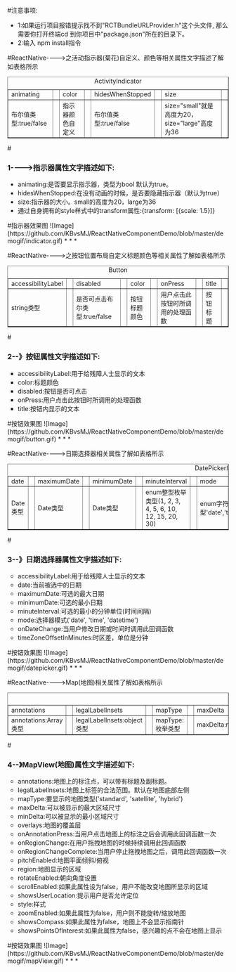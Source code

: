 

#注意事项:
<ul type="disc">
 <li>1:如果运行项目报错提示找不到"RCTBundleURLProvider.h"这个头文件,
那么需要你打开终端cd 到你项目中"package.json"所在的目录下。</li>
 <li>2:输入 npm install指令 </li>
</ul>




#ReactNative---->之活动指示器(菊花)自定义、颜色等相关属性文字描述了解如表格所示

<table border="1" align="center" cellspacing="0">
<caption  align="left">ActivityIndicator</caption>
<tr>
<td>animating<td>
<td>color<td>
<td>hidesWhenStopped<td>
<td>size<td>
</tr>
<tr>
<td>布尔值类型:true/false<td>
<td>指示器颜色自定义<td>
<td>布尔值类型:true/false<td>
<td>size="small"就是高度为20，size="large"高度为36<td>
</tr>
</table>

#<h3>1---->指示器属性文字描述如下:</h3>
<ul type="disc">
 <li>animating:是否要显示指示器，类型为bool 默认为true。</li>
 <li>hidesWhenStopped:在没有动画的时候，是否要隐藏指示器（默认为true） </li>
 <li>size:指示器的大小。small的高度为20，large为36</li>
 <li>通过自身拥有的style样式中的transform属性:{transform: [{scale: 1.5}]}</li>
</ul>
#指示器效果图
![Image](https://github.com/KBvsMJ/ReactNativeComponentDemo/blob/master/demogif/indicator.gif)
* * *




#ReactNative---->之按钮位置布局自定义标题颜色等相关属性了解如表格所示

<table border="1" align="center"  cellspacing="0">
<caption  align="left">Button</caption>
<tr>
<td>accessibilityLabel<td>
<td>disabled<td>
<td>color<td>
<td>onPress<td>
<td>title<td>
</tr>
<tr>
<td>string类型<td>
<td>是否可点击布尔类型:true/false<td>
<td>按钮标题颜色<td>
<td>用户点击此按钮时所调用的处理函数<td>
<td>按钮标题<td>
</tr>
</table>


#<h3>2--》按钮属性文字描述如下:</h3>
<ul type="square">
<li>accessibilityLabel:用于给残障人士显示的文本</li>

 <li>color:标题颜色</li>
 <li>disabled:按钮是否可点击 </li>
 <li>onPress:用户点击此按钮时所调用的处理函数</li>
 <li>title:按钮内显示的文本</li>
</ul>
#按钮效果图
![Image](https://github.com/KBvsMJ/ReactNativeComponentDemo/blob/master/demogif/button.gif)
* * *



#ReactNative---->日期选择器相关属性了解如表格所示

<table border="1" align="center"  cellspacing="0">
<caption  align="left">DatePickerIOS</caption>
<tr>
<td>date<td>
<td>maximumDate<td>
<td>minimumDate<td>
<td>minuteInterval<td>
<td>mode<td>
<td>onDateChange<td>
<td>timeZoneOffsetInMinutes<td>
</tr>
<tr>
<td>Date类型<td>
<td>Date类型<td>
<td>Date类型<td>
<td>enum整型枚举类型(1, 2, 3, 4, 5, 6, 10, 12, 15, 20, 30)<td>
<td>enum字符串枚举类型'date','time','datetime'<td>
<td>函数function类型<td>
<td>number类型时间间隔<td>
</tr>
</table>


#<h3>3--》日期选择器属性文字描述如下:</h3>
<ul type="circle">
<li>accessibilityLabel:用于给残障人士显示的文本</li>

 <li>date:当前被选中的日期</li>
 <li>maximumDate:可选的最大日期</li>
 <li>minimumDate:可选的最小日期</li>
 <li>minuteInterval:可选的最小的分钟单位(时间间隔)</li>
 <li>mode:选择器模式('date', 'time', 'datetime')</li>
 <li>onDateChange:当用户修改日期或时间时调用此回调函数</li>
 <li>timeZoneOffsetInMinutes:时区差，单位是分钟</li>
</ul>
#按钮效果图
![Image](https://github.com/KBvsMJ/ReactNativeComponentDemo/blob/master/demogif/datepicker.gif)
* * *



#ReactNative---->Map(地图)相关属性了解如表格所示

<table border="1" align="center"  cellspacing="0">
<caption  align="left">MapView</caption>
<tr>
<td>annotations<td>
<td>legalLabelInsets<td>
<td>mapType<td>
<td>maxDelta<td>
<td>minDelta<td>
<td>overlays<td>
<td>onAnnotationPress<td>
<td>onRegionChange<td>
<td>onRegionChangeComplete<td>
<td>pitchEnabled<td>
<td>region<td>
<td>rotateEnabled<td>
<td>scrollEnabled<td>
<td>showsUserLocation<td>
<td>style<td>
<td>zoomEnabled<td>
<td>showsCompass<td>
<td>showsPointsOfInterest<td>
</tr>
<tr>
<td>annotations:Array类型<td>
<td>legalLabelInsets:object类型<td>
<td>mapType:枚举类型<td>
<td>maxDelta:number<td>
<td>minDelta:number<td>
<td>overlays:Array类型<td>
<td>onAnnotationPress:function<td>
<td>onRegionChange:function<td>
<td>onRegionChangeComplete:function<td>
<td>pitchEnabled:bool<td>
<td>region:object类型<td>
<td>rotateEnabled:bool<td>
<td>scrollEnabled:bool<td>
<td>showsUserLocation:bool<td>
<td>style:style样式<td>
<td>zoomEnabled:bool<td>
<td>showsCompass:bool<td>
<td>showsPointsOfInterest:bool<td>
</tr>
</table>


#<h3>4--》MapView(地图)属性文字描述如下:</h3>
<ul type="circle">
<li>annotations:地图上的标注点，可以带有标题及副标题。</li>
<li>legalLabelInsets:地图上标签的合法范围。默认在地图底部左侧</li>
<li>mapType:要显示的地图类型('standard', 'satellite', 'hybrid')</li>
<li>maxDelta:可以被显示的最大区域尺寸</li>
<li>minDelta:可以被显示的最小区域尺寸</li>
<li>overlays:地图的覆盖层</li>
<li>onAnnotationPress:当用户点击地图上的标注之后会调用此回调函数一次</li>
<li>onRegionChange:在用户拖拽地图的时候持续调用此回调函数</li>
<li>onRegionChangeComplete:当用户停止拖拽地图之后，调用此回调函数一次</li>
<li>pitchEnabled:地图平面倾斜/俯视</li>
<li>region:地图显示的区域</li>
<li>rotateEnabled:朝向角度设置</li>
<li>scrollEnabled:如果此属性设为false，用户不能改变地图所显示的区域</li>
<li>showsUserLocation:提示用户是否允许定位</li>
<li>style:样式</li>
<li>zoomEnabled:如果此属性为false，用户则不能旋转/缩放地图</li>
<li>showsCompass:如果此属性为false，地图上不会显示指南针</li>
<li>showsPointsOfInterest:如果此属性为false，感兴趣的点不会在地图上显示</li>
</ul>
#按钮效果图
![Image](https://github.com/KBvsMJ/ReactNativeComponentDemo/blob/master/demogif/mapView.gif)
* * *
